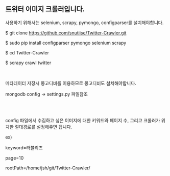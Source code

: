 <h2>트위터 이미지 크롤러입니다.</h2>

사용하기 위해서는 selenium, scrapy, pymongo, configparser를 설치해야합니다.

$ git clone https://github.com/snutiise/Twitter-Crawler.git

$ sudo pip install configparser pymongo selenium scrapy

$ cd Twitter-Crawler

$ scrapy crawl twitter

<br>

메타데이터 저장시 몽고디비를 이용하므로 몽고디비도 설치해야합니다.

mongodb config -> settings.py 파일참조

<br><br>

config 파일에서 수집하고 싶은 이미지에 대한 키워드와 페이지 수, 그리고 크롤러가 위치한 절대경로를 설정해주면 됩니다.

ex)

keyword=러블리즈

page=10

rootPath=/home/jsh/git/Twitter-Crawler/